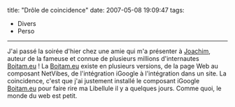 title: "Drôle de coincidence"
date: 2007-05-08 19:09:47
tags:
  - Divers
  - Perso
---

J'ai passé la soirée d'hier chez une amie qui m'a présenter à [Joachim](//joachimesque.com/fr/), auteur de la fameuse et connue de plusieurs millions d'internautes [Boitam.eu](//www.boitam.eu)&nbsp;! La [Boitam.eu](//www.boitam.eu) existe en plusieurs versions, de la page Web au composant NetVibes, de l'intégration iGoogle à l'intégration dans un site. La coincidence, c'est que j'ai justement installé le composant iGoogle [Boitam.eu](//www.boitam.eu) pour faire rire ma Libellule il y a quelques jours. Comme quoi, le monde du web est petit.